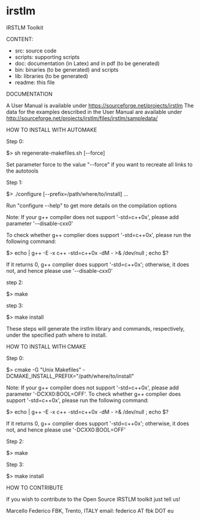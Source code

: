# irstlm
IRSTLM Toolkit 

CONTENT:

- src: source code
- scripts: supporting scripts
- doc: documentation (in Latex) and in pdf (to be generated)
- bin: binaries (to be generated) and scripts
- lib: libraries (to be generated)
- readme: this file

DOCUMENTATION

A User Manual is available under https://sourceforge.net/projects/irstlm
The data for the examples described in the User Manual are available under http://sourceforge.net/projects/irstlm/files/irstlm/sampledata/

HOW TO INSTALL WITH AUTOMAKE

Step 0: 

$> sh regenerate-makefiles.sh [--force]

Set parameter force to the value "--force" if you want to recreate all links to the autotools


Step 1: 

$> ./configure [--prefix=/path/where/to/install] ...

Run "configure --help" to get more details on the compilation options


Note: If your g++ compiler does not support '-std=c++0x', please add parameter '--disable-cxx0'

To check whether g++ complier does support '-std=c++0x', please run the following command:

$> echo | g++ -E -x c++ -std=c++0x -dM - >& /dev/null ; echo $?

If it returns 0, g++ complier does support '-std=c++0x'; otherwise, it does not, and hence please use '--disable-cxx0'

step 2: 

$> make

step 3: 

$> make install

These steps will generate the irstlm library and commands, respectively,
under the specified path where to install.

HOW TO INSTALL WITH CMAKE

Step 0: 

$> cmake -G "Unix Makefiles" -DCMAKE_INSTALL_PREFIX="/path/where/to/install"

Note: If your g++ compiler does not support '-std=c++0x', please add parameter '-DCXX0:BOOL=OFF'. To check whether g++ complier does support '-std=c++0x', please run the following command:

$> echo | g++ -E -x c++ -std=c++0x -dM - >& /dev/null ; echo $?

If it returns 0, g++ complier does support '-std=c++0x'; otherwise, it does not, and hence please use '-DCXX0:BOOL=OFF'

Step 2: 

$> make

Step 3: 

$> make install

HOW TO CONTRIBUTE

If you wish to contribute to the Open Source IRSTLM toolkit just tell us! 

Marcello Federico
FBK, Trento, ITALY
email: federico AT fbk DOT eu

